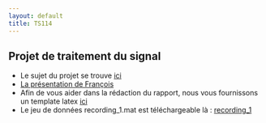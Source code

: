 ```yaml
---
layout: default
title: TS114
---
```



## Projet de traitement du signal

- Le sujet du projet se trouve [ici](/assets/cours/TS114/subject_TS114_1920.pdf)
- [La présentation de François](/assets/cours/TS114/prsesentation.pdf)
- Afin de vous aider dans la rédaction du rapport, nous vous fournissons un template latex [ici](/assets/cours/TS114/rapport_TS114_nom1_nom2.tex)
- Le jeu de données recording_1.mat est téléchargeable là : [recording_1](/assets/cours/TS114/recording_1.mat)
